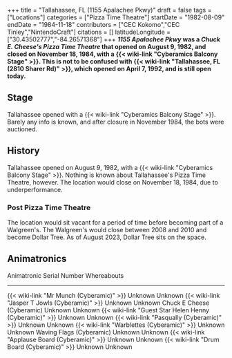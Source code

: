 +++
title = "Tallahassee, FL (1155 Apalachee Pkwy)"
draft = false
tags = ["Locations"]
categories = ["Pizza Time Theatre"]
startDate = "1982-08-09"
endDate = "1984-11-18"
contributors = ["CEC Kokomo","CEC Tinley","NintendoCraft"]
citations = []
latitudeLongitude = ["30.43502777","-84.26571368"]
+++
***1155 Apalachee Pkwy* was a *Chuck E. Cheese's Pizza Time Theatre* that opened on August 9, 1982, and closed on November 18, 1984, with a {{< wiki-link "Cyberamics Balcony Stage" >}}.
This is not to be confused with {{< wiki-link "Tallahassee, FL (2810 Sharer Rd)" >}}, which opened on April 7, 1992, and is still open today.**

## Stage

Tallahassee opened with a {{< wiki-link "Cyberamics Balcony Stage" >}}. Barely any info is known, and after closure in November 1984, the bots were auctioned.

## History

Tallahassee opened on August 9, 1982, with a {{< wiki-link "Cyberamics Balcony Stage" >}}. Nothing is known about Tallahassee's Pizza Time Theatre, however. The location would close on November 18, 1984, due to underperformance.

### Post Pizza Time Theatre

The location would sit vacant for a period of time before becoming part of a Walgreen's. The Walgreen's would close between 2008 and 2010 and become Dollar Tree. As of August 2023, Dollar Tree sits on the space.

## Animatronics

  Animatronic                                                  Serial Number   Whereabouts
  ------------------------------------------------------------ --------------- -------------
  {{< wiki-link "Mr Munch (Cyberamic)" >}}                 Unknown         Unknown
  {{< wiki-link "Jasper T Jowls (Cyberamic)" >}}           Unknown         Unknown
  Chuck E Cheese (Cyberamic)                                   Unknown         Unknown
  {{< wiki-link "Guest Star Helen Henny (Cyberamic)" >}}   Unknown         Unknown
  {{< wiki-link "Pasqually (Cyberamic)" >}}                Unknown         Unknown
  {{< wiki-link "Warblettes (Cyberamic)" >}}               Unknown         Unknown
  Waving Flags (Cyberamic)                                     Unknown         Unknown
  {{< wiki-link "Applause Board (Cyberamic)" >}}           Unknown         Unknown
  {{< wiki-link "Drum Board (Cyberamic)" >}}               Unknown         Unknown
